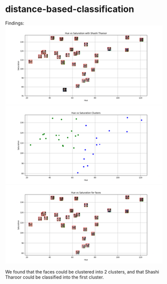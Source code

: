 # distance-based-classification

Findings:
![Result1](result-img/media_images_Hue%20vs%20Saturation%20with%20Shashi%20Tharoor_3_f4a310b88df306c5f047.png)
![Result1](result-img/media_images_Plaksha%20Faculty%20Clusters_1_01c5d320f1e2441af9e1.png)
![Result1](result-img/media_images_Plaksha%20Faculty%20Plot_0_a79d3366d1e39d044d13.png)

We found that the faces could be clustered into 2 clusters, and that Shashi Tharoor could be classified into the first cluster.